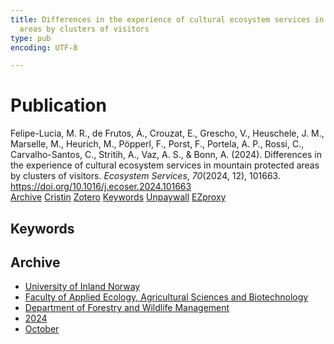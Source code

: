 ```yaml
---
title: Differences in the experience of cultural ecosystem services in mountain protected
  areas by clusters of visitors
type: pub
encoding: UTF-8

---
```

<h1>Publication</h1>
<article id="csl-bib-container-65Y9A3MV" class="csl-bib-container">
  <div class="csl-bib-body"> <div class="csl-entry">Felipe-Lucia, M. R., de Frutos, Á., Crouzat, E., Grescho, V., Heuschele, J. M., Marselle, M., Heurich, M., Pöpperl, F., Porst, F., Portela, A. P., Rossi, C., Carvalho-Santos, C., Stritih, A., Vaz, A. S., &#38; Bonn, A. (2024). Differences in the experience of cultural ecosystem services in mountain protected areas by clusters of visitors. <i>Ecosystem Services</i>, <i>70</i>(2024, 12), 101663. <a href="https://doi.org/10.1016/j.ecoser.2024.101663">https://doi.org/10.1016/j.ecoser.2024.101663</a></div> </div>
  <div class="csl-bib-buttons">
    <a href="#taxonomy-article-65Y9A3MV" alt="archive" class="csl-bib-button">Archive</a>
    <a href="https://app.cristin.no/results/show.jsf?id=2310378" alt="Cristin" class="csl-bib-button">Cristin</a>
    <a href="http://zotero.org/groups/5881554/items/65Y9A3MV" alt="Zotero" class="csl-bib-button">Zotero</a>
    <a href="#keywords-article-65Y9A3MV" alt="keywords" class="csl-bib-button">Keywords</a>
    <a href="https://doi.org/10.1016/j.ecoser.2024.101663" alt="Unpaywall" class="csl-bib-button">Unpaywall</a>
    <a href="https://doi.org/10.1016/j.ecoser.2024.101663" alt="EZproxy" class="csl-bib-button">EZproxy</a>
  </div>
  <div id="csl-bib-meta-container-65Y9A3MV"></div>
</article>
<div id="csl-bib-meta-65Y9A3MV" class="csl-bib-meta">
  <article id="keywords-article-65Y9A3MV" class="keywords-article">
    <h1>Keywords</h1>
    
  </article>
  <article id="taxonomy-article-65Y9A3MV" class="taxonomy-article">
    <h1>Archive</h1>
    <ul>
      <li>
        <a href="/en/archive/?key=3DCRN523">University of Inland Norway</a>
      </li>
      <li>
        <a href="/en/archive/?key=T77LXH6D">Faculty of Applied Ecology, Agricultural Sciences and Biotechnology</a>
      </li>
      <li>
        <a href="/en/archive/?key=7TRARPE3">Department of Forestry and Wildlife Management</a>
      </li>
      <li>
        <a href="/en/archive/?key=A4XX8HDP">2024</a>
      </li>
      <li>
        <a href="/en/archive/?key=5ZK5Q6QR">October</a>
      </li>
    </ul>
  </article>
</div>
